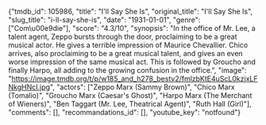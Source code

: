 {"tmdb_id": 105986, "title": "I'll Say She Is", "original_title": "I'll Say She Is", "slug_title": "i-ll-say-she-is", "date": "1931-01-01", "genre": ["Com\u00e9die"], "score": "4.3/10", "synopsis": "In the office of Mr. Lee, a talent agent, Zeppo bursts through the door, proclaiming to be a great musical actor. He gives a terrible impression of Maurice Chevallier. Chico arrives, also proclaiming to be a great musical talent, and gives an even worse impression of the same musical act. This is followed by Groucho and finally Harpo, all adding to the growing confusion in the office.", "image": "https://image.tmdb.org/t/p/w185_and_h278_bestv2/fmlzbKtE4uScL0kzjxLFNkgHNcI.jpg", "actors": ["Zeppo Marx (Sammy Brown)", "Chico Marx (Tomalio)", "Groucho Marx (Caesar's Ghost)", "Harpo Marx (The Merchant of Wieners)", "Ben Taggart (Mr. Lee, Theatrical Agent)", "Ruth Hall (Girl)"], "comments": [], "recommandations_id": [], "youtube_key": "notfound"}